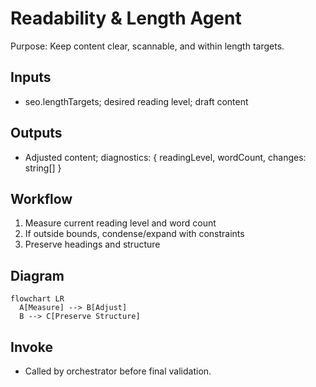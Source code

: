 # Readability & Length Agent

Purpose: Keep content clear, scannable, and within length targets.

## Inputs
- seo.lengthTargets; desired reading level; draft content

## Outputs
- Adjusted content; diagnostics: { readingLevel, wordCount, changes: string[] }

## Workflow
1) Measure current reading level and word count
2) If outside bounds, condense/expand with constraints
3) Preserve headings and structure

## Diagram
```mermaid
flowchart LR
  A[Measure] --> B[Adjust]
  B --> C[Preserve Structure]
```

## Invoke
- Called by orchestrator before final validation.

